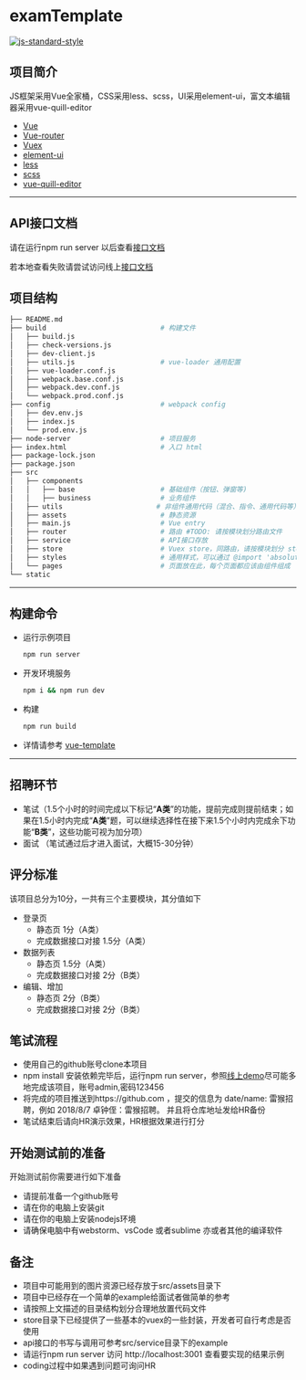 # examTemplate
[![js-standard-style](https://img.shields.io/badge/code%20style-standard-brightgreen.svg)](http://standardjs.com)
## 项目简介
JS框架采用Vue全家桶，CSS采用less、scss，UI采用element-ui，富文本编辑器采用vue-quill-editor
* [Vue](https://vuejs.org/)
* [Vue-router](https://router.vuejs.org/zh-cn/)
* [Vuex](https://vuex.vuejs.org/zh-cn/)
* [element-ui](http://element-cn.eleme.io/#/zh-CN/component/installation)
* [less](http://lesscss.cn/features/)
* [scss](https://www.sass.hk/guide/)
* [vue-quill-editor](https://github.com/surmon-china/vue-quill-editor)
___
## API接口文档
请在运行npm run server 以后查看[接口文档](http://localhost:3001/api.html)

若本地查看失败请尝试访问线上[接口文档](https://www.zybuluo.com/zhuozhongzhi/note/1242772)
## 项目结构
```bash
├── README.md
├── build                            # 构建文件
│   ├── build.js
│   ├── check-versions.js
│   ├── dev-client.js
│   ├── utils.js                     # vue-loader 通用配置
│   ├── vue-loader.conf.js
│   ├── webpack.base.conf.js
│   ├── webpack.dev.conf.js
│   └── webpack.prod.conf.js
├── config                           # webpack config
│   ├── dev.env.js
│   ├── index.js
│   └── prod.env.js
├── node-server                      # 项目服务      
├── index.html                       # 入口 html
├── package-lock.json
├── package.json
├── src
│   ├── components
│   │   ├── base                     # 基础组件（按钮、弹窗等)
│   │   ├── business                 # 业务组件
│   ├── utils                       # 非组件通用代码（混合、指令、通用代码等）
│   ├── assets                       # 静态资源
│   ├── main.js                      # Vue entry
│   ├── router                       # 路由 #TODO: 请按模块划分路由文件
│   ├── service                      # API接口存放
│   ├── store                        # Vuex store，同路由，请按模块划分 store 文件
│   ├── styles                       # 通用样式，可以通过 @import 'absolute-path' 引入
│   └── pages                        # 页面放在此，每个页面都应该由组件组成
└── static
```
___
## 构建命令
* 运行示例项目
  ```bash
  npm run server
  ```
* 开发环境服务
  ```bash
  npm i && npm run dev
  ```
* 构建
  ```bash
  npm run build
  ```
* 详情请参考 [vue-template](https://vuejs-templates.github.io/webpack/commands.html)

___

## 招聘环节
 - 笔试（1.5个小时的时间完成以下标记“**A类**”的功能，提前完成则提前结束；如果在1.5小时内完成“**A类**”题，可以继续选择性在接下来1.5个小时内完成余下功能“**B类**”，这些功能可视为加分项）
 - 面试 （笔试通过后才进入面试，大概15-30分钟）

## 评分标准
该项目总分为10分，一共有三个主要模块，其分值如下
 - 登录页
    - 静态页 1分（A类）
    - 完成数据接口对接 1.5分（A类）
 - 数据列表
    - 静态页 1.5分（A类）
    - 完成数据接口对接 2分（B类）
 - 编辑、增加
    - 静态页 2分（B类）
    - 完成数据接口对接 2分（B类）
    
 ## 笔试流程
 - 使用自己的github账号clone本项目
 - npm install 安装依赖完毕后，运行npm run server，参照[线上demo](http://localhost:3001/)尽可能多地完成该项目，账号admin,密码123456
 - 将完成的项目推送到https://github.com ，提交的信息为
    date/name: 雷猴招聘，例如 2018/8/7 卓钟侄：雷猴招聘。
    并且将仓库地址发给HR备份
 - 笔试结束后请向HR演示效果，HR根据效果进行打分
 
 ## 开始测试前的准备
 开始测试前你需要进行如下准备
  - 请提前准备一个github账号
  - 请在你的电脑上安装git
  - 请在你的电脑上安装nodejs环境
  - 请确保电脑中有webstorm、vsCode 或者sublime 亦或者其他的编译软件
## 备注
  - 项目中可能用到的图片资源已经存放于src/assets目录下
  - 项目中已经存在一个简单的example给面试者做简单的参考
  - 请按照上文描述的目录结构划分合理地放置代码文件
  - store目录下已经提供了一些基本的vuex的一些封装，开发者可自行考虑是否使用
  - api接口的书写与调用可参考src/service目录下的example
  - 请运行npm run server 访问 http://localhost:3001 查看要实现的结果示例
  - coding过程中如果遇到问题可询问HR   

